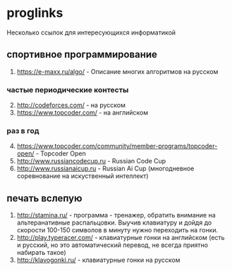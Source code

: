 # proglinks
Несколько ссылок для интересующихся информатикой

## спортивное программирование
1. https://e-maxx.ru/algo/ - Описание многих алгоритмов на русском

### частые периодические контесты
2. http://codeforces.com/ - на русском
3. https://www.topcoder.com/ - на английском

### раз в год
4. https://www.topcoder.com/community/member-programs/topcoder-open/ - Topcoder Open
5. http://www.russiancodecup.ru - Russian Code Cup
6. http://www.russianaicup.ru - Russian Ai Cup (многодневное соревнование на искуственный интеллект)

## печать вслепую
1. http://stamina.ru/ - программа - тренажер, обратить внимание на альтеранативные распальцовки. Выучив клавиатуру и дойдя до скорости 100-150 символов в минуту нужно переходить на гонки.
2. http://play.typeracer.com/ - клавиатурные гонки на английском (есть и русский, но это автоматический перевод, не всегда приятно набирать такое)
3. http://klavogonki.ru/ - клавиатурные гонки на русском
